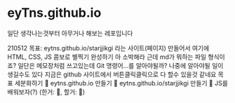 # eyTns.github.io

일단 생각나는것부터 아무거나 해보는 레포입니다

210512
목표: eytns.github.io/starjjikgi 라는 사이트(페이지) 만들어서 여기에 HTML, CSS, JS 콤보로 별찍기 완성하기
아 소박해라
근데 md가 뭐하는 파일 형식이죠? 일단은 메모장처럼 쓰고있는데
Git 명령어...를 알아야될까? 나중에 알아야될 일이 생길수도 있다 지금은 github 사이트에서 버튼클릭클릭으로 다 할수 있을것 같네요
목표 세분화하기
🌟 eytns.github.io 만들기
🎯 eytns.github.io/starjjikgi 만들기
🎯 JS를 배워보자(?)
(한거: 🌟, 할거: 🎯)



